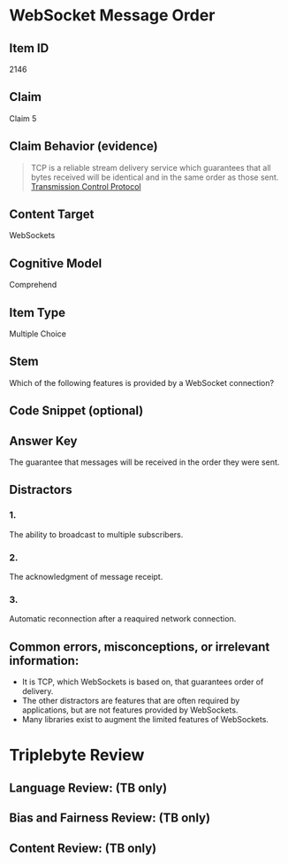 # WebSocket Message Order

## Item ID
2146

## Claim
Claim 5

## Claim Behavior (evidence)
> TCP is a reliable stream delivery service which guarantees that all bytes received will be identical and in the same order as those sent.
[Transmission Control Protocol](https://en.wikipedia.org/wiki/Transmission_Control_Protocol)

## Content Target
WebSockets

## Cognitive Model
Comprehend

## Item Type
Multiple Choice

## Stem
Which of the following features is provided by a WebSocket connection?

## Code Snippet (optional)

## Answer Key
The guarantee that messages will be received in the order they were sent.

## Distractors
### 1.
The ability to broadcast to multiple subscribers.

### 2.
The acknowledgment of message receipt.

### 3.
Automatic reconnection after a reaquired network connection.

## Common errors, misconceptions, or irrelevant information:
* It is TCP, which WebSockets is based on, that guarantees order of delivery.
* The other distractors are features that are often required by applications, but are not features provided by WebSockets.
* Many libraries exist to augment the limited features of WebSockets.

# Triplebyte Review

## Language Review: (TB only)

## Bias and Fairness Review: (TB only)

## Content Review: (TB only)
